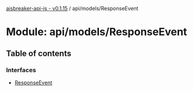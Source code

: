 [aisbreaker-api-js - v0.1.15](../README.md) / api/models/ResponseEvent

# Module: api/models/ResponseEvent

## Table of contents

### Interfaces

- [ResponseEvent](../interfaces/api_models_ResponseEvent.ResponseEvent.md)
